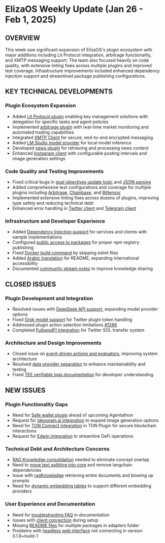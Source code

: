 # ElizaOS Weekly Update (Jan 26 - Feb 1, 2025)

## OVERVIEW
This week saw significant expansion of ElizaOS's plugin ecosystem with major additions including Lit Protocol integration, arbitrage functionality, and XMTP messaging support. The team also focused heavily on code quality, with extensive linting fixes across multiple plugins and improved test coverage. Infrastructure improvements included enhanced dependency injection support and streamlined package publishing configurations.

## KEY TECHNICAL DEVELOPMENTS

### Plugin Ecosystem Expansion
- Added [Lit Protocol plugin](#2912) enabling key management solutions with delegation for specific tasks and agent policies
- Implemented [arbitrage plugin](#2784) with real-time market monitoring and automated trading capabilities
- Integrated [XMTP Client](#2786) for secure, end-to-end encrypted messaging
- Added [LM Studio model provider](#2913) for local model inference
- Developed [news plugin](#1248) for retrieving and processing news content
- Enhanced [Instagram client](#2975) with configurable posting intervals and image generation settings

### Code Quality and Testing Improvements
- Fixed critical bugs in [goal objectives update logic](#2791) and [JSON parsing](#3113)
- Added comprehensive test configurations and coverage for multiple plugins including [Arbitrage](#2981), [Chainbase](#3071), and [Bittensor](#3062)
- Implemented extensive linting fixes across dozens of plugins, improving type safety and reducing technical debt
- Enhanced error handling in [Twitter client](#2966) and [Telegram client](#3053)

### Infrastructure and Developer Experience
- Added [Dependency Injection support](#2855) for services and clients with sample implementations
- Configured [public access to packages](#2933) for proper npm registry publishing
- Fixed [Docker build command](#3110) by skipping eslint files
- Added [Arabic translation](#3081) for README, expanding international accessibility
- Documented [community stream notes](#3103) to improve knowledge sharing

## CLOSED ISSUES

### Plugin Development and Integration
- Resolved issues with [DeepSeek API support](#2658), expanding model provider options
- Fixed [Grok model support](#1983) for Twitter plugin token handling
- Addressed plugin action selection limitations [#1266](https://github.com/elizaos/eliza/issues/1266)
- Completed [FullsendFI integration](#1072) for Twitter SOL transfer system

### Architecture and Design Improvements
- Closed issue on [event-driven actions and evaluators](#1071), improving system architecture
- Resolved [data provider separation](#2126) to enhance maintainability and testing
- Fixed [TEE verifiable logs documentation](#1319) for developer understanding

## NEW ISSUES

### Plugin Functionality Gaps
- Need for [Safe wallet plugin](#3058) ahead of upcoming Agentathon
- Request for [Ideogram.ai integration](#2977) to expand image generation options
- Need for [TON Connect integration](#2984) in TON Plugin for secure blockchain interactions
- Request for [Edwin integration](#3040) to streamline DeFi operations

### Technical Debt and Architecture Concerns
- [RAG Knowledge consolidation](#2918) needed to eliminate concept overlap
- Need to [move text splitting into core](#2917) and remove langchain dependencies
- Issue with [ragKnowledge](#2914) retrieving entire documents and blowing up prompts
- Need for [dynamic embedding tables](#2908) to support different embedding providers

### User Experience and Documentation
- Need for [troubleshooting FAQ](#3083) in documentation
- Issues with [client connection](#3129) during setup
- Missing [README files](#2825) for multiple packages in adapters folder
- Problems with [headless web interface](#2795) not connecting in version 0.1.8+build-1